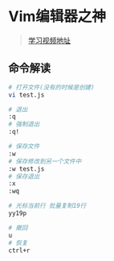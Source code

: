 
# **Vim编辑器之神**
>[学习视频地址](https://www.bilibili.com/video/BV1Ba4y1h7GU)  

## **命令解读**

```bash
# 打开文件(没有的时候是创建)
vi test.js
```

```bash
# 退出
:q
# 强制退出
:q!
```

```bash
# 保存文件
:w
# 保存修改到另一个文件中
:w test.js
# 保存退出
:x
:wq
```

```bash
# 光标当前行 批量复制19行
yy19p
```

```bash
# 撤回
u
# 恢复
ctrl+r
```
